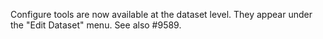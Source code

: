 Configure tools are now available at the dataset level. They appear under the "Edit Dataset" menu. See also #9589.
